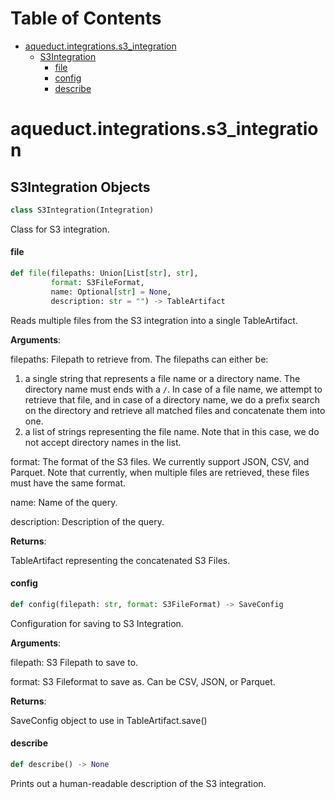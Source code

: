 # Table of Contents

* [aqueduct.integrations.s3\_integration](#aqueduct.integrations.s3_integration)
  * [S3Integration](#aqueduct.integrations.s3_integration.S3Integration)
    * [file](#aqueduct.integrations.s3_integration.S3Integration.file)
    * [config](#aqueduct.integrations.s3_integration.S3Integration.config)
    * [describe](#aqueduct.integrations.s3_integration.S3Integration.describe)

<a id="aqueduct.integrations.s3_integration"></a>

# aqueduct.integrations.s3\_integration

<a id="aqueduct.integrations.s3_integration.S3Integration"></a>

## S3Integration Objects

```python
class S3Integration(Integration)
```

Class for S3 integration.

<a id="aqueduct.integrations.s3_integration.S3Integration.file"></a>

#### file

```python
def file(filepaths: Union[List[str], str],
         format: S3FileFormat,
         name: Optional[str] = None,
         description: str = "") -> TableArtifact
```

Reads multiple files from the S3 integration into a single TableArtifact.

**Arguments**:

  filepaths:
  Filepath to retrieve from. The filepaths can either be:
  1) a single string that represents a file name or a directory name. The directory
  name must ends with a `/`. In case of a file name, we attempt to retrieve that file,
  and in case of a directory name, we do a prefix search on the directory and retrieve
  all matched files and concatenate them into one.
  2) a list of strings representing the file name. Note that in this case, we do not
  accept directory names in the list.

  format:
  The format of the S3 files. We currently support JSON, CSV, and Parquet. Note that currently,
  when multiple files are retrieved, these files must have the same format.

  name:
  Name of the query.

  description:
  Description of the query.
  

**Returns**:

  TableArtifact representing the concatenated S3 Files.

<a id="aqueduct.integrations.s3_integration.S3Integration.config"></a>

#### config

```python
def config(filepath: str, format: S3FileFormat) -> SaveConfig
```

Configuration for saving to S3 Integration.

**Arguments**:

  filepath:
  S3 Filepath to save to.
  
  format:
  S3 Fileformat to save as. Can be CSV, JSON, or Parquet.

**Returns**:

  SaveConfig object to use in TableArtifact.save()

<a id="aqueduct.integrations.s3_integration.S3Integration.describe"></a>

#### describe

```python
def describe() -> None
```

Prints out a human-readable description of the S3 integration.


